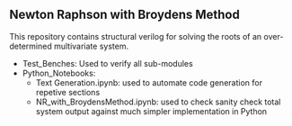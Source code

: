 ## Newton Raphson with Broydens Method

This repository contains structural verilog for solving
the roots of an over-determined multivariate system.

- Test_Benches: Used to verify all sub-modules
- Python_Notebooks:
    - Text Generation.ipynb: used to automate code generation for repetive sections
    - NR_with_BroydensMethod.ipynb: used to check sanity check total system output against much simpler implementation in Python
